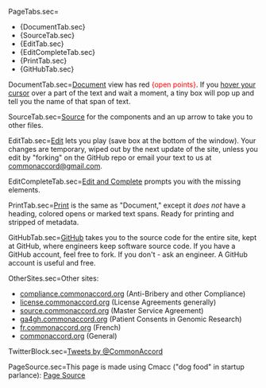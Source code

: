 
PageTabs.sec=<ul><li>{DocumentTab.sec}<li>{SourceTab.sec}<li>{EditTab.sec}<li>{EditCompleteTab.sec}<li>{PrintTab.sec}<li>{GitHubTab.sec}</ul>

DocumentTab.sec=<a href="index.php?action=doc&file={DemoDocName}">Document</a> view has red <font color="red">{open points}</font>. If you <u>hover your cursor</u> over a part of the text and wait a moment, a tiny box will pop up and tell you the name of that span of text.


SourceTab.sec=<a href="index.php?action=source&file={DemoDocName}">Source</a> for the components and an up arrow to take you to other files.

EditTab.sec=<a href="index.php?action=edit&file={DemoDocName}">Edit</a> lets you play (save box at the bottom of the window).  Your changes are  temporary, wiped out by the next update of the site, unless you edit by "forking" on the GitHub repo or email your text to us at <a href="mailto:commonaccord@gmail.com">commonaccord@gmail.com</a>.</span>

EditCompleteTab.sec=<a href="index.php?action=openedit&file={DemoDocName}">Edit and Complete</a> prompts you with the missing elements.

PrintTab.sec=<a href="index.php?action=print&file={DemoDocName}">Print</a> is the same as "Document," except it <i>does not</i> have a heading, colored opens or marked text spans. Ready for printing and stripped of metadata.

GitHubTab.sec=<a href="http://github.com/CommonAccord/Site-License/blob/master/Doc/{DemoDocName}">GitHub</a> takes you to the source code for the entire site, kept at GitHub, where engineers keep software source code. If you have a GitHub account, feel free to fork.  If you don't - ask an engineer.  A GitHub account is useful and free.


OtherSites.sec=Other sites: <ul><li><a href="http://compliance.commonaccord.org">compliance.commonaccord.org</a> (Anti-Bribery and other Compliance)<li><a href="http://license.commonaccord.org">license.commonaccord.org</a> (License Agreements generally)<li><a href="http://source.commonaccord.org">source.commonaccord.org</a> (Master Service Agreement)<li>   <a href="http://ga4gh.commonaccord.org">ga4gh.commonaccord.org</a> (Patient Consents in Genomic Research)<li><a href="http://fr.commonaccord.org">fr.commonaccord.org</a> (French)<li>   <a href="http://commonaccord.org">commonaccord.org</a> (General)</ul>

TwitterBlock.sec=<a class="twitter-timeline" href="https://twitter.com/CommonAccord/with_replies" data-widget-id="574817616360964096" width="600" height="300">Tweets by @CommonAccord</a><script>!function(d,s,id){var js,fjs=d.getElementsByTagName(s)[0],p=/^http:/.test(d.location)?'http':'https';if(!d.getElementById(id)){js=d.createElement(s);js.id=id;js.src=p+"://platform.twitter.com/widgets.js";fjs.parentNode.insertBefore(js,fjs);}}(document,"script","twitter-wjs");</script>

PageSource.sec=This page is made using Cmacc ("dog food" in startup parlance): <a href="index.php?action=source&file=Website/landing.md">Page Source</a>
